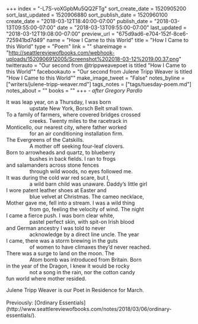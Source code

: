 +++
index = "-L7S-voXGpbMu5QQ2FTg"
sort_create_date = 1520905200
sort_last_updated = 1520906880
sort_publish_date = 1520960100
create_date = "2018-03-12T18:40:00-07:00"
publish_date = "2018-03-13T09:55:00-07:00"
date = "2018-03-13T09:55:00-07:00"
last_updated = "2018-03-12T19:08:00-07:00"
preview_url = "675d9ad6-e704-152f-8ce6-725941bd7d49"
name = "How I Came to this World"
title = "How I Came to this World"
type = "Poem"
link = ""
shareimage = "http://seattlereviewofbooks.com/webhook-uploads/1520906912005/Screenshot%202018-03-12%2019.00.37.png"
twitterauto = "Our second from @trippweavepoet is titled \"How I Came to this World\""
facebookauto = "Our second from Julene Tripp Weaver is titled \"How I Came to this World\""
make_image_tweet = "False"
notes_byline = ["writers/julene-tripp-weaver.md"]
tags_notes = ["tags/tuesday-poem.md"]
notes_about = ""
books = ""
+++
<em>- after Gregory Pardlo</em>

It was leap year, on a Thursday, I was born<br>
&nbsp;&nbsp;&nbsp;&nbsp;&nbsp;&nbsp;&nbsp;&nbsp;&nbsp;&nbsp;&nbsp;&nbsp;&nbsp;&nbsp;&nbsp;&nbsp;upstate New York, Borsch Belt small town.<br>
To a family of farmers, where covered bridges crossed<br>
&nbsp;&nbsp;&nbsp;&nbsp;&nbsp;&nbsp;&nbsp;&nbsp;&nbsp;&nbsp;&nbsp;&nbsp;&nbsp;&nbsp;&nbsp;&nbsp;creeks. Twenty miles to the racetrack in<br>
Monticello, our nearest city, where father worked<br>
&nbsp;&nbsp;&nbsp;&nbsp;&nbsp;&nbsp;&nbsp;&nbsp;&nbsp;&nbsp;&nbsp;&nbsp;&nbsp;&nbsp;&nbsp;&nbsp;for an air conditioning installation firm.<br>
The Evergreens of the Catskills.<br>
&nbsp;&nbsp;&nbsp;&nbsp;&nbsp;&nbsp;&nbsp;&nbsp;&nbsp;&nbsp;&nbsp;&nbsp;&nbsp;&nbsp;&nbsp;&nbsp;A mother off seeking four-leaf clovers.<br>
Born to arrowheads and quartz, to blueberry<br>
&nbsp;&nbsp;&nbsp;&nbsp;&nbsp;&nbsp;&nbsp;&nbsp;&nbsp;&nbsp;&nbsp;&nbsp;&nbsp;&nbsp;&nbsp;&nbsp;bushes in back fields. I ran to frogs<br>
and salamanders across stone fences<br>
&nbsp;&nbsp;&nbsp;&nbsp;&nbsp;&nbsp;&nbsp;&nbsp;&nbsp;&nbsp;&nbsp;&nbsp;&nbsp;&nbsp;&nbsp;&nbsp;through wild woods, no eyes followed me.<br>
It was during the cold war red scare, but I,<br>
&nbsp;&nbsp;&nbsp;&nbsp;&nbsp;&nbsp;&nbsp;&nbsp;&nbsp;&nbsp;&nbsp;&nbsp;&nbsp;&nbsp;&nbsp;&nbsp;a wild barn child was unaware. Daddy’s little girl<br>
I wore patent leather shoes at Easter and<br>
&nbsp;&nbsp;&nbsp;&nbsp;&nbsp;&nbsp;&nbsp;&nbsp;&nbsp;&nbsp;&nbsp;&nbsp;&nbsp;&nbsp;&nbsp;&nbsp;blue velvet at Christmas. The cameo necklace,<br>
Mother gave me, fell into a stream. I was a wild thing<br>
&nbsp;&nbsp;&nbsp;&nbsp;&nbsp;&nbsp;&nbsp;&nbsp;&nbsp;&nbsp;&nbsp;&nbsp;&nbsp;&nbsp;&nbsp;&nbsp;from go, feeling the velocity of wind. The night<br>
I came a fierce push. I was born clear white,<br>
&nbsp;&nbsp;&nbsp;&nbsp;&nbsp;&nbsp;&nbsp;&nbsp;&nbsp;&nbsp;&nbsp;&nbsp;&nbsp;&nbsp;&nbsp;&nbsp;pastel perfect skin, with spit-on Irish blood<br>
and German ancestry I was told to never<br>
&nbsp;&nbsp;&nbsp;&nbsp;&nbsp;&nbsp;&nbsp;&nbsp;&nbsp;&nbsp;&nbsp;&nbsp;&nbsp;&nbsp;&nbsp;&nbsp;acknowledge by a direct line uncle. The year<br>
I came, there was a storm brewing in the guts<br>
&nbsp;&nbsp;&nbsp;&nbsp;&nbsp;&nbsp;&nbsp;&nbsp;&nbsp;&nbsp;&nbsp;&nbsp;&nbsp;&nbsp;&nbsp;&nbsp;of women to have climaxes they’d never reached.<br>
There was a surge to land on the moon. The<br>
&nbsp;&nbsp;&nbsp;&nbsp;&nbsp;&nbsp;&nbsp;&nbsp;&nbsp;&nbsp;&nbsp;&nbsp;&nbsp;&nbsp;&nbsp;&nbsp;Atom bomb was introduced from Britain. Born<br>
in the year of the Dragon, I knew it would be rocky<br>
&nbsp;&nbsp;&nbsp;&nbsp;&nbsp;&nbsp;&nbsp;&nbsp;&nbsp;&nbsp;&nbsp;&nbsp;&nbsp;&nbsp;&nbsp;&nbsp;not a song in the rain, nor the cotton candy<br>
fun world where mother resided.

<p class="poem-footer">Julene Tripp Weaver is our Poet in Residence for March.<br><br>
Previously: [Ordinary Essentials](http://www.seattlereviewofbooks.com/notes/2018/03/06/ordinary-essentials/).</p>

